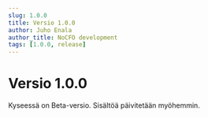 ```yaml
---
slug: 1.0.0
title: Versio 1.0.0
author: Juho Enala
author_title: NoCFO development
tags: [1.0.0, release]
---
```


# Versio 1.0.0

Kyseessä on Beta-versio. Sisältöä päivitetään myöhemmin.
